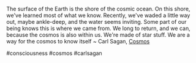 The surface of the Earth is the shore of the cosmic ocean. On this shore, we've learned most of what we know. Recently, we've waded a little way out, maybe ankle-deep, and the water seems inviting. Some part of our being knows this is where we came from. We long to return, and we can, because the cosmos is also within us. We're made of star stuff. We are a way for the cosmos to know itself ~ Carl Sagan, [Cosmos](https://www.goodreads.com/work/quotes/3237312)

#consciousness #cosmos #carlsagan 